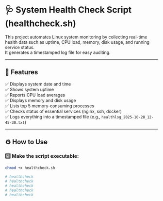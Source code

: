 # 🩺 System Health Check Script (healthcheck.sh)

This project automates Linux system monitoring by collecting real-time health data such as uptime, CPU load, memory, disk usage, and running service status.  
It generates a timestamped log file for easy auditing.

---

## 🧠 Features
✅ Displays system date and time  
✅ Shows system uptime  
✅ Reports CPU load averages  
✅ Displays memory and disk usage  
✅ Lists top 5 memory-consuming processes  
✅ Checks status of essential services (nginx, ssh, docker)  
✅ Logs everything into a timestamped file (e.g., `healthlog_2025-10-28_12-45-30.txt`)

---

## ⚙️ How to Use

### 1️⃣ Make the script executable:
```bash
chmod +x healthcheck.sh

# healthcheck
# healthcheck
# healthcheck
# healthcheck
# healthcheck

